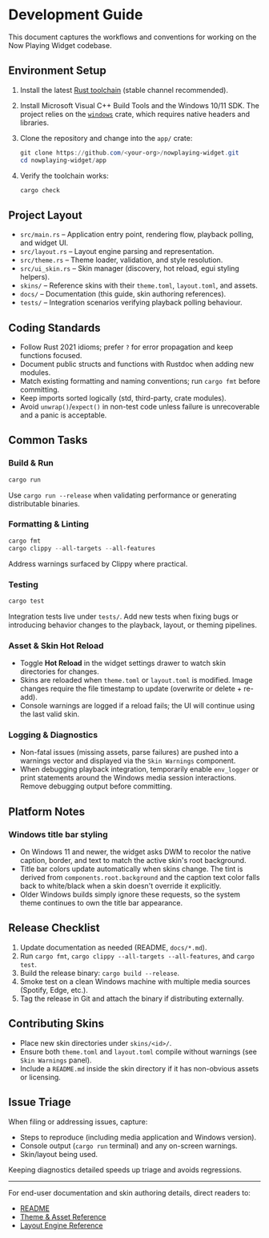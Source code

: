 # Development Guide

This document captures the workflows and conventions for working on the Now Playing Widget codebase.

## Environment Setup

1. Install the latest [Rust toolchain](https://www.rust-lang.org/tools/install) (stable channel recommended).
2. Install Microsoft Visual C++ Build Tools and the Windows 10/11 SDK. The project relies on the [`windows`](https://crates.io/crates/windows) crate, which requires native headers and libraries.
3. Clone the repository and change into the `app/` crate:

   ```powershell
   git clone https://github.com/<your-org>/nowplaying-widget.git
   cd nowplaying-widget/app
   ```

4. Verify the toolchain works:

   ```powershell
   cargo check
   ```

## Project Layout

- `src/main.rs` – Application entry point, rendering flow, playback polling, and widget UI.
- `src/layout.rs` – Layout engine parsing and representation.
- `src/theme.rs` – Theme loader, validation, and style resolution.
- `src/ui_skin.rs` – Skin manager (discovery, hot reload, egui styling helpers).
- `skins/` – Reference skins with their `theme.toml`, `layout.toml`, and assets.
- `docs/` – Documentation (this guide, skin authoring references).
- `tests/` – Integration scenarios verifying playback polling behaviour.

## Coding Standards

- Follow Rust 2021 idioms; prefer `?` for error propagation and keep functions focused.
- Document public structs and functions with Rustdoc when adding new modules.
- Match existing formatting and naming conventions; run `cargo fmt` before committing.
- Keep imports sorted logically (std, third-party, crate modules).
- Avoid `unwrap()`/`expect()` in non-test code unless failure is unrecoverable and a panic is acceptable.

## Common Tasks

### Build & Run

```powershell
cargo run
```

Use `cargo run --release` when validating performance or generating distributable binaries.

### Formatting & Linting

```powershell
cargo fmt
cargo clippy --all-targets --all-features
```

Address warnings surfaced by Clippy where practical.

### Testing

```powershell
cargo test
```

Integration tests live under `tests/`. Add new tests when fixing bugs or introducing behavior changes to the playback, layout, or theming pipelines.

### Asset & Skin Hot Reload

- Toggle **Hot Reload** in the widget settings drawer to watch skin directories for changes.
- Skins are reloaded when `theme.toml` or `layout.toml` is modified. Image changes require the file timestamp to update (overwrite or delete + re-add).
- Console warnings are logged if a reload fails; the UI will continue using the last valid skin.

### Logging & Diagnostics

- Non-fatal issues (missing assets, parse failures) are pushed into a warnings vector and displayed via the `Skin Warnings` component.
- When debugging playback integration, temporarily enable `env_logger` or print statements around the Windows media session interactions. Remove debugging output before committing.

## Platform Notes

### Windows title bar styling

- On Windows 11 and newer, the widget asks DWM to recolor the native caption, border, and text to match the active skin's root background.
- Title bar colors update automatically when skins change. The tint is derived from `components.root.background` and the caption text color falls back to white/black when a skin doesn't override it explicitly.
- Older Windows builds simply ignore these requests, so the system theme continues to own the title bar appearance.

## Release Checklist

1. Update documentation as needed (README, `docs/*.md`).
2. Run `cargo fmt`, `cargo clippy --all-targets --all-features`, and `cargo test`.
3. Build the release binary: `cargo build --release`.
4. Smoke test on a clean Windows machine with multiple media sources (Spotify, Edge, etc.).
5. Tag the release in Git and attach the binary if distributing externally.

## Contributing Skins

- Place new skin directories under `skins/<id>/`.
- Ensure both `theme.toml` and `layout.toml` compile without warnings (see `Skin Warnings` panel).
- Include a `README.md` inside the skin directory if it has non-obvious assets or licensing.

## Issue Triage

When filing or addressing issues, capture:

- Steps to reproduce (including media application and Windows version).
- Console output (`cargo run` terminal) and any on-screen warnings.
- Skin/layout being used.

Keeping diagnostics detailed speeds up triage and avoids regressions.

---

For end-user documentation and skin authoring details, direct readers to:

- [README](../README.md)
- [Theme & Asset Reference](theme.md)
- [Layout Engine Reference](layout.md)
